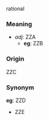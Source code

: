rational
### Meaning
+ _adj_: ZZA
    + __eg__: ZZB

### Origin

ZZC

### Synonym

__eg__: ZZD

+ ZZE


